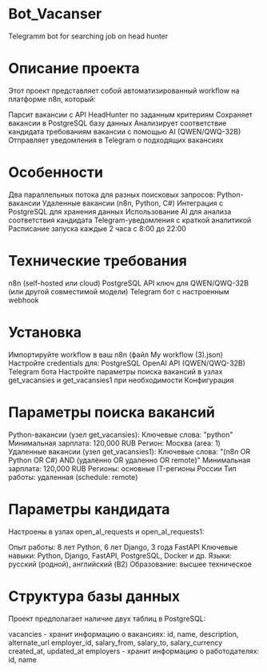 # Bot_Vacanser
Telegramm bot for searching job on head hunter
# Описание проекта

Этот проект представляет собой автоматизированный workflow на платформе n8n, который:

Парсит вакансии с API HeadHunter по заданным критериям
Сохраняет вакансии в PostgreSQL базу данных
Анализирует соответствие кандидата требованиям вакансии с помощью AI (QWEN/QWQ-32B)
Отправляет уведомления в Telegram о подходящих вакансиях
# Особенности

Два параллельных потока для разных поисковых запросов:
Python-вакансии
Удаленные вакансии (n8n, Python, C#)
Интеграция с PostgreSQL для хранения данных
Использование AI для анализа соответствия кандидата
Telegram-уведомления с краткой аналитикой
Расписание запуска каждые 2 часа с 8:00 до 22:00
# Технические требования

n8n (self-hosted или cloud)
PostgreSQL
API ключ для QWEN/QWQ-32B (или другой совместимой модели)
Telegram бот с настроенным webhook
# Установка

Импортируйте workflow в ваш n8n (файл My workflow (3).json)
Настройте credentials для:
PostgreSQL
OpenAI API (QWEN/QWQ-32B)
Telegram бота
Настройте параметры поиска вакансий в узлах get_vacansies и get_vacansies1 при необходимости
Конфигурация

# Параметры поиска вакансий

Python-вакансии (узел get_vacansies):
Ключевые слова: "python"
Минимальная зарплата: 120,000 RUB
Регион: Москва (area: 1)
Удаленные вакансии (узел get_vacansies1):
Ключевые слова: "(n8n OR Python OR C#) AND (удалённо OR удаленно OR remote)"
Минимальная зарплата: 120,000 RUB
Регионы: основные IT-регионы России
Тип работы: удаленная (schedule: remote)
# Параметры кандидата

Настроены в узлах open_aI_requests и open_aI_requests1:

Опыт работы: 8 лет Python, 6 лет Django, 3 года FastAPI
Ключевые навыки: Python, Django, FastAPI, PostgreSQL, Docker и др.
Языки: русский (родной), английский (B2)
Образование: высшее техническое
# Структура базы данных

Проект предполагает наличие двух таблиц в PostgreSQL:

vacancies - хранит информацию о вакансиях:
id, name, description, alternate_url
employer_id, salary_from, salary_to, salary_currency
created_at, updated_at
employers - хранит информацию о работодателях:
id, name
